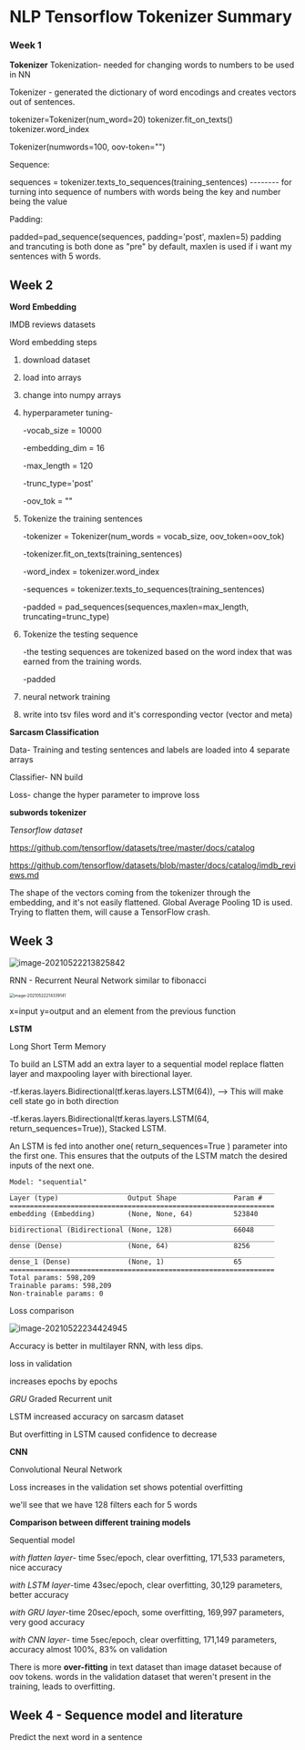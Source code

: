 # NLP Tensorflow Tokenizer Summary

### Week 1

__Tokenizer__
Tokenization- needed for changing words to numbers to be used in NN

Tokenizer - generated  the dictionary of word encodings and creates vectors out of sentences. 

tokenizer=Tokenizer(num_word=20)
tokenizer.fit_on_texts()
tokenizer.word_index

Tokenizer(numwords=100, oov-token="<oov>")

Sequence:

sequences = tokenizer.texts_to_sequences(training_sentences) -------- for turning into sequence of numbers with words being the key and number being the value



Padding:

padded=pad_sequence(sequences, padding='post', maxlen=5)
padding and trancuting is both done as "pre" by default, 
maxlen is used if i want my sentences with 5 words.

## Week 2

__Word Embedding__

IMDB reviews datasets

Word embedding steps

1. download dataset

2. load into arrays

3. change into numpy arrays

4. hyperparameter tuning- 

   -vocab_size = 10000

   -embedding_dim = 16

   -max_length = 120

   -trunc_type='post'

   -oov_tok = "<OOV>"

5. Tokenize the training sentences 

   -tokenizer = Tokenizer(num_words = vocab_size, oov_token=oov_tok)

   -tokenizer.fit_on_texts(training_sentences)

   -word_index = tokenizer.word_index

   -sequences = tokenizer.texts_to_sequences(training_sentences)

   -padded = pad_sequences(sequences,maxlen=max_length, truncating=trunc_type)

6. Tokenize the testing sequence

   -the testing sequences are tokenized based on the word index that was earned from the training   words.

   -padded

7. neural network training

8. write into tsv files word and it's corresponding vector (vector and meta)

__Sarcasm Classification__

Data- Training and testing sentences and labels are loaded into 4 separate arrays

Classifier- NN build

Loss- change the hyper parameter to improve loss



__subwords tokenizer__

_Tensorflow dataset_

https://github.com/tensorflow/datasets/tree/master/docs/catalog

https://github.com/tensorflow/datasets/blob/master/docs/catalog/imdb_reviews.md



 The shape of the vectors coming from the tokenizer through the embedding, and it's not easily flattened.  Global Average Pooling 1D is used.  Trying to flatten them, will cause a TensorFlow crash. 



## Week 3   

![image-20210522213825842](C:\Users\abir\AppData\Roaming\Typora\typora-user-images\image-20210522213825842.png )

RNN - Recurrent Neural Network similar to fibonacci

<img src="C:\Users\abir\AppData\Roaming\Typora\typora-user-images\image-20210522214339141.png" alt="image-20210522214339141" style="zoom:50%;" />

x=input y=output and an element from the previous function

__LSTM__

Long Short Term Memory

To build an LSTM add an extra layer to a sequential model replace flatten layer and maxpooling layer with birectional layer. 

-tf.keras.layers.Bidirectional(tf.keras.layers.LSTM(64)), --> This will make cell state go in both direction

-tf.keras.layers.Bidirectional(tf.keras.layers.LSTM(64, return_sequences=True)), Stacked LSTM.

An LSTM is fed into another one( return_sequences=True ) parameter into the first one. This ensures that the outputs of the LSTM match the desired inputs of the next one. 

```
Model: "sequential"
_________________________________________________________________
Layer (type)                 Output Shape              Param #   
=================================================================
embedding (Embedding)        (None, None, 64)          523840    
_________________________________________________________________
bidirectional (Bidirectional (None, 128)               66048     
_________________________________________________________________
dense (Dense)                (None, 64)                8256      
_________________________________________________________________
dense_1 (Dense)              (None, 1)                 65        
=================================================================
Total params: 598,209
Trainable params: 598,209
Non-trainable params: 0
```

Loss comparison

![image-20210522234424945](C:\Users\abir\AppData\Roaming\Typora\typora-user-images\image-20210522234424945.png)

Accuracy is better in multilayer RNN, with less dips. 

loss in validation

 increases epochs by epochs

_GRU_ Graded Recurrent unit

LSTM increased accuracy on sarcasm dataset

But overfitting in LSTM caused confidence to decrease

__CNN__

Convolutional Neural Network

Loss increases in the validation set shows potential overfitting 

we'll see that we have 128 filters each for 5 words

__Comparison between different training models__

Sequential model

_with flatten layer_- time 5sec/epoch,  clear overfitting, 171,533 parameters, nice accuracy

_with LSTM layer_-time 43sec/epoch,  clear overfitting, 30,129  parameters, better accuracy

_with GRU layer_-time 20sec/epoch,  some overfitting, 169,997 parameters, very good accuracy

_with CNN layer_- time 5sec/epoch,  clear overfitting, 171,149  parameters, accuracy almost 100%, 83% on validation

There is more __over-fitting__ in text dataset than image dataset because of oov tokens.  words in the validation dataset that weren't present in the training, leads to overfitting. 

## Week 4 - Sequence model and literature

Predict the next word in a sentence

